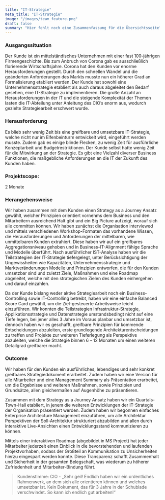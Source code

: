 ```yaml
---
title: "IT-Strategie"
meta_title: "IT-Strategie"
image: "/images/team_feature.png"
draft: false
summary: "Hier fehlt noch eine Zusammenfassung für die Übersichtsseite"
---
```


### Ausgangssituation

Der Kunde ist ein mittelständisches Unternehmen mit einer fast 100-jährigen Firmengeschichte. Bis zum Anbruch von Corona gab es ausschließlich florierende Wirtschaftsjahre. Corona hat den Kunden vor enorme Herausforderungen gestellt.
Durch den schnellen Wandel und die geänderten Anforderungen des Markts musste nun ein höherer Grad an Formalisierung etabliert werden. Der Kunde hat sowohl eine Unternehmensstrategie etabliert als auch daraus abgeleitet den Bedarf gesehen, eine IT-Strategie zu implementieren. Die große Anzahl an Herausforderungen in der IT und die steigende Komplexität der Themen lasten die IT-Abteilung unter Anleitung des CIO’s enorm aus, wodurch gezielte Strategiearbeit erschwert wurde.

### Herausforderung
Es blieb sehr wenig Zeit bis eine greifbare und umsetzbare IT-Strategie, welche nicht nur im Elfenbeinturm entwickelt wird, eingeführt werden musste. Zudem gab es einige blinde Flecken, zu wenig Zeit für ausführliche Konzeptarbeit und Budgetrestriktionen. Der Kunde selbst hatte wenig Zeit für die Mitwirkung an der Strategie. Es gibt eine Vielzahl diverser Business Funktionen, die maßgebliche Anforderungen an die IT der Zukunft des Kunden haben.

### Projektscope:
2 Monate

### Herangehensweise
Wir haben zusammen mit dem Kunden einen Strategy as a Journey Ansatz gewählt, welcher Prinzipien orientiert vornehms dem Business und den Mitarbeitern ausreichend Halt gibt und ein Big Picture aufzeigt, worauf sich alle committen können. Wir haben zunächst die Organisation interviewed und mittels verschiedenen Workshop-Formaten das vorhandene Wissen, die Herausforderungen und Anforderungen der mittelbaren, wie unmittelbaren Kunden extrahiert.
Diese haben wir auf ein greifbares Aggregationsniveau gehoben und in Business-IT-Alignment fähige Sprache und Modelle überführt. Nach ausführlicher IST-Analyse haben wir die Teilstrategien der IT-Strategie tiefergelegt, unter Berücksichtigung der Ungewissheiten wie Kapazitäten, Unternehmensstrategie und Marktveränderungen Modelle und Prinzipien entworfen, die für den Kunden umsetzbar sind und zuletzt Ziele, Maßnahmen und eine Roadmap abgeleitet, welche mit den strategischen Zielen des Kunden einhergehen und darauf einzahlen.

Da der Kunde bislang weder aktive Strategiearbeit noch ein Business-Controlling sowie IT-Controlling betreibt, haben wir eine einfache Balanced Score Card gewählt, um die Ziel-gesteuerte Arbeitsweise leicht einzuführen.
Wir konnten die Teilstrategien Infrastruktur-Strategie, Applikationsstrategie und Datenstrategie umstandsbedingt nicht auf eine Tiefe legen, bei jener alles 3 Jahre im Voraus planbar und umsetzbar ist, dennoch haben wir es geschafft, greifbare Prinzipien für kommende Entscheidungen abzuleiten, erste grundlegende Architekturentscheidungen zu treffen und Projekte zur weiteren Tieferlegung als Perspektive abzuleiten, welche die Strategie binnen 6 – 12 Monaten um einen weiteren Detailgrad greifbarer macht.

### Outcome
Wir haben für den Kunden ein ausführliches, lebendiges und sehr konkret greifbares Strategiedokument erarbeitet. Zudem haben wir eine Version für alle Mitarbeiter und eine Management Summary als Präsentation erarbeitet, um die Ergebnisse und weiteren Maßnahmen, sowie Prinzipien und Grundsätze, allen gleichermaßen auf Augenhöhe zu präsentieren. 

Zusammen mit dem Strategy as a Journey Ansatz haben wir ein Quartals-Town-Hall etabliert, in jenem die weiteren Entwicklungen der IT-Strategie der Organisation präsentiert werden.
Zudem haben wir begonnen einfaches Enterprise Architecture Management einzuführen, um alle Architektur Perspektiven der Soll-Architektur strukturiert abzubilden und allen durch interaktive Live-Ansichten einen Entwicklungsstand kommunizieren zu können.

Mittels einer interaktiven Roadmap (abgebildet in MS Project) hat jeder Mitarbeiter jederzeit einen Einblick in die bevorstehenden und laufenden Projektvorhaben, sodass der Großteil an Kommunikation zu Unsicherheiten hierzu eingespart werden konnte. Diese Transparenz schafft Zusammenhalt und Sicherheit in der gesamten Belegschaft, was wiederum zu höherer Zufriedenheit und Mitarbeiter-Bindung führt.

> Kundenstimme:
  CIO - „Sehr geil! Endlich haben wir ein ordentliches Rahmenwerk, an dem sich alle orientieren können und welches umsetzbar ist. Kein Dokument, das für 3 Jahre in der Schublade verschwindet. So kann ich endlich gut arbeiten!“
